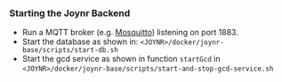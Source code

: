 ### Starting the Joynr Backend

- Run a MQTT broker (e.g. [Mosquitto](http://mosquitto.org)) listening on port 1883.
- Start the database as shown in: `<JOYNR>/docker/joynr-base/scripts/start-db.sh`
- Start the gcd service as shown in function `startGcd` in
 `<JOYNR>/docker/joynr-base/scripts/start-and-stop-gcd-service.sh`
